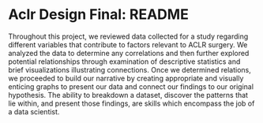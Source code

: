 # Aclr Design Final: README

Throughout this project, we reviewed data collected for a study regarding different variables that contribute to factors relevant to ACLR surgery. We analyzed the data to determine any correlations and then further explored potential relationships through examination of descriptive statistics and brief visualizations illustrating connections. Once we determined relations, we proceeded to build our narrative by creating appropriate and visually enticing graphs to present our data and connect our findings to our original hypothesis. The ability to breakdown a dataset, discover the patterns that lie within, and present those findings, are skills which encompass the job of a data scientist.
